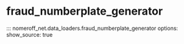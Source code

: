 # fraud_numberplate_generator
::: nomeroff_net.data_loaders.fraud_numberplate_generator
        options:
            show_source: true